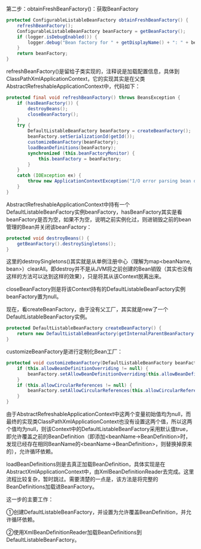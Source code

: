 第二步：obtainFreshBeanFactory\(\)：获取BeanFactory

```java
protected ConfigurableListableBeanFactory obtainFreshBeanFactory() {
    refreshBeanFactory();
    ConfigurableListableBeanFactory beanFactory = getBeanFactory();
    if (logger.isDebugEnabled()) {
        logger.debug("Bean factory for " + getDisplayName() + ": " + beanFactory);
    }
    return beanFactory;
}
```

refreshBeanFactory\(\)是留给子类实现的，注释说是加载配置信息，具体到ClassPathXmlApplicationContext，它的实现其实是在父类AbstractRefreshableApplicationContext中，代码如下：

```java
protected final void refreshBeanFactory() throws BeansException {
    if (hasBeanFactory()) {
        destroyBeans();
        closeBeanFactory();
    }
    try {
        DefaultListableBeanFactory beanFactory = createBeanFactory();
        beanFactory.setSerializationId(getId());
        customizeBeanFactory(beanFactory);
        loadBeanDefinitions(beanFactory);
        synchronized (this.beanFactoryMonitor) {
            this.beanFactory = beanFactory;
        }
    }
    catch (IOException ex) {
        throw new ApplicationContextException("I/O error parsing bean definition source for " + getDisplayName(), ex);
    }
}
```

AbstractRefreshableApplicationContext中持有一个DefaultListableBeanFactory实例beanFactory，hasBeanFactory其实是看beanFactory是否为空，如果不为空，说明之前实例化过，则进销毁之前的bean管理的Bean并关闭该beanFactory：

```java
protected void destroyBeans() {
    getBeanFactory().destroySingletons();
}
```

这里的destroySingletons\(\)其实就是从单例注册中心（理解为map&lt;beanName, bean&gt;）clearAll。即destroy并不是从JVM将之前创建的Bean销毁（其实也没有这样的方法可以达到这样的效果），只是将其从该Context脱离出来。

closeBeanFactory则是将该Context持有的DefaultListableBeanFactory实例beanFactory置为null。

现在，看createBeanFactory，由于没有父工厂，其实就是new了一个DefaultListableBeanFactory实例。

```java
protected DefaultListableBeanFactory createBeanFactory() {
    return new DefaultListableBeanFactory(getInternalParentBeanFactory());
}
```

customizeBeanFactory是进行定制化Bean工厂：

```java
protected void customizeBeanFactory(DefaultListableBeanFactory beanFactory) {
	if (this.allowBeanDefinitionOverriding != null) {
		beanFactory.setAllowBeanDefinitionOverriding(this.allowBeanDefinitionOverriding);
	}
	if (this.allowCircularReferences != null) {
		beanFactory.setAllowCircularReferences(this.allowCircularReferences);
	}
}
```

 由于AbstractRefreshableApplicationContext中这两个变量初始值均为null，而最终的实现类ClassPathXmlApplicationContext也没有设置这两个值，所以这两个值均为null，则该Context中的DefaultListableBeanFactory采用默认值true，即允许覆盖之前的BeanDefinition（即添加&lt;beanName-&gt;BeanDefinition&gt;时，发现已经存在相同BeanName的&lt;beanName-&gt;BeanDefinition&gt;，则替换掉原来的），允许循环依赖。

loadBeanDefinitions则是去真正加载BeanDefinition，具体实现是在AbstractXmlApplicationContext中，由XmlBeanDefinitionReader去完成。这里流程比较复杂，暂时跳过。需要清楚的一点是，该方法是将完整的BeanDefinitions加载进BeanFactory。

这一步的主要工作：

①创建DefaultListableBeanFactory，并设置为允许覆盖BeanDefinition，并允许循环依赖。

②使用XmlBeanDefinitionReader加载BeanDefinitions到DefaultListableBeanFactory。





 

